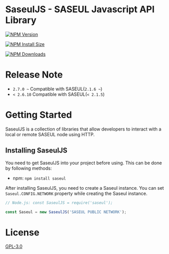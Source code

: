 # SaseulJS - SASEUL Javascript API Library

[![NPM Version][npm-version-image]][npm-url]

[![NPM Install Size][npm-install-size-image]][npm-install-size-url]

[![NPM Downloads][npm-downloads-image]][npm-downloads-url]


# Release Note

- `2.7.0 ~` Compatible with SASEUL(`2.1.6 ~`)
- `< 2.6.10` Compatible with SASEUL(`< 2.1.5`)


# Getting Started

SaseulJS is a collection of libraries that allow developers to interact with a local or remote SASEUL node using HTTP.

## Installing SaseulJS

You need to get SaseulJS into your project before using. This can be done by following methods:

- npm: `npm install saseul`

After installing SaseulJS, you need to create a Saseul instance. You can set `Saseul.CONFIG.NETWORK` property while creating the Saseul instance.

```javascript
// Node.js: const SaseulJS = require('saseul');

const Saseul = new SaseulJS('SASEUL PUBLIC NETWORK');
```



# License

[GPL-3.0](LICENSE.md)





[npm-downloads-image]: https://badgen.net/npm/dm/saseul
[npm-downloads-url]: https://npmcharts.com/compare/saseul?minimal=true
[npm-install-size-image]: https://badgen.net/packagephobia/install/saseul
[npm-install-size-url]: https://packagephobia.com/result?p=saseul
[npm-url]: https://npmjs.org/package/saseul
[npm-version-image]: https://badgen.net/npm/v/saseul